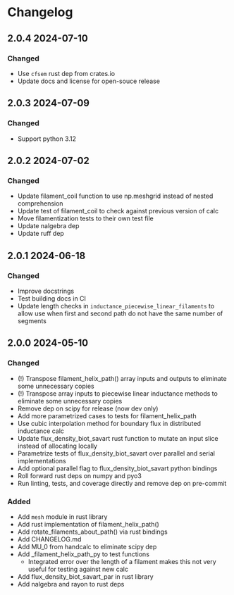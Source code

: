 # Changelog

## 2.0.4 2024-07-10

### Changed

* Use `cfsem` rust dep from crates.io
* Update docs and license for open-souce release

## 2.0.3 2024-07-09

### Changed

* Support python 3.12

## 2.0.2 2024-07-02

### Changed

* Update filament_coil function to use np.meshgrid instead of nested comprehension
* Update test of filament_coil to check against previous version of calc
* Move filamentization tests to their own test file
* Update nalgebra dep
* Update ruff dep

## 2.0.1 2024-06-18

### Changed

* Improve docstrings
* Test building docs in CI
* Update length checks in `inductance_piecewise_linear_filaments` to allow use when first and second path do not have the same number of segments

## 2.0.0 2024-05-10

### Changed

* (!) Transpose filament_helix_path() array inputs and outputs to eliminate some unnecessary copies
* (!) Transpose array inputs to piecewise linear inductance methods to eliminate some unnecessary copies
* Remove dep on scipy for release (now dev only)
* Add more parametrized cases to tests for filament_helix_path
* Use cubic interpolation method for boundary flux in distributed inductance calc
* Update flux_density_biot_savart rust function to mutate an input slice instead of allocating locally
* Parametrize tests of flux_density_biot_savart over parallel and serial implementations
* Add optional parallel flag to flux_density_biot_savart python bindings
* Roll forward rust deps on numpy and pyo3
* Run linting, tests, and coverage directly and remove dep on pre-commit

### Added

* Add `mesh` module in rust library
* Add rust implementation of filament_helix_path()
* Add rotate_filaments_about_path() via rust bindings
* Add CHANGELOG.md
* Add MU_0 from handcalc to eliminate scipy dep
* Add _filament_helix_path_py to test functions
  * Integrated error over the length of a filament makes this not very useful for testing against new calc
* Add flux_density_biot_savart_par in rust library
* Add nalgebra and rayon to rust deps
